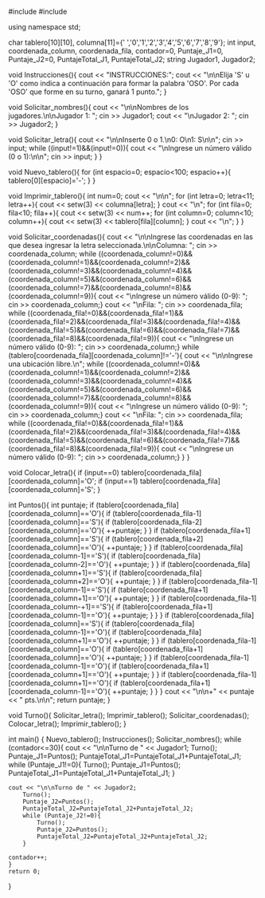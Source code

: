 #include <iostream>
#include <iomanip>

using namespace std;

char tablero[10][10], columna[11]={' ','0','1','2','3','4','5','6','7','8','9'};
int input, coordenada_column, coordenada_fila, contador=0, Puntaje_J1=0, Puntaje_J2=0, PuntajeTotal_J1, PuntajeTotal_J2;
string Jugador1, Jugador2;

void Instrucciones(){
    cout << "INSTRUCCIONES:";
    cout << "\n\nElija 'S' u 'O' como indica a continuación para formar la palabra 'OSO'. Por cada 'OSO' que forme en su turno, ganará 1 punto.";
}
    
void Solicitar_nombres(){
    cout << "\n\nNombres de los jugadores.\n\nJugador 1: ";
    cin >> Jugador1;
    cout << "\nJugador 2: ";
    cin >> Jugador2;
}

void Solicitar_letra(){
    cout << "\n\nInserte 0 o 1.\n0: O\n1: S\n\n";
    cin >> input;
    while ((input!=1)&&(input!=0)){
        cout << "\nIngrese un número válido (0 o 1):\n\n";
        cin >> input;
    }
}

void Nuevo_tablero(){
    for (int espacio=0; espacio<100; espacio++){
            tablero[0][espacio]='-';
    }
}

void Imprimir_tablero(){
    int num=0;
    cout << "\n\n";
    for (int letra=0; letra<11; letra++){
            cout << setw(3) << columna[letra];
    }
    cout << "\n"; 
    for (int fila=0; fila<10; fila++){
        cout << setw(3) << num++;
        for (int column=0; column<10; column++){
            cout << setw(3) << tablero[fila][column];
        }
        cout << "\n";
    }
}

void Solicitar_coordenadas(){
    cout << "\n\nIngrese las coordenadas en las que desea ingresar la letra seleccionada.\n\nColumna: ";
    cin >> coordenada_column;
    while ((coordenada_column!=0)&&(coordenada_column!=1)&&(coordenada_column!=2)&&(coordenada_column!=3)&&(coordenada_column!=4)&&(coordenada_column!=5)&&(coordenada_column!=6)&&(coordenada_column!=7)&&(coordenada_column!=8)&&(coordenada_column!=9)){
        cout << "\nIngrese un número válido (0-9): ";
        cin >> coordenada_column;}
    cout << "\nFila: ";
    cin >> coordenada_fila;
    while ((coordenada_fila!=0)&&(coordenada_fila!=1)&&(coordenada_fila!=2)&&(coordenada_fila!=3)&&(coordenada_fila!=4)&&(coordenada_fila!=5)&&(coordenada_fila!=6)&&(coordenada_fila!=7)&&(coordenada_fila!=8)&&(coordenada_fila!=9)){
        cout << "\nIngrese un número válido (0-9): ";
        cin >> coordenada_column;}
        while (tablero[coordenada_fila][coordenada_column]!='-'){
        cout << "\n\nIngrese una ubicación libre.\n";
        while ((coordenada_column!=0)&&(coordenada_column!=1)&&(coordenada_column!=2)&&(coordenada_column!=3)&&(coordenada_column!=4)&&(coordenada_column!=5)&&(coordenada_column!=6)&&(coordenada_column!=7)&&(coordenada_column!=8)&&(coordenada_column!=9)){
        cout << "\nIngrese un número válido (0-9): ";
        cin >> coordenada_column;}
        cout << "\nFila: ";
        cin >> coordenada_fila;
        while ((coordenada_fila!=0)&&(coordenada_fila!=1)&&(coordenada_fila!=2)&&(coordenada_fila!=3)&&(coordenada_fila!=4)&&(coordenada_fila!=5)&&(coordenada_fila!=6)&&(coordenada_fila!=7)&&(coordenada_fila!=8)&&(coordenada_fila!=9)){
        cout << "\nIngrese un número válido (0-9): ";
        cin >> coordenada_column;}
    }
}

void Colocar_letra(){
        if (input==0) tablero[coordenada_fila][coordenada_column]='O';
        if (input==1) tablero[coordenada_fila][coordenada_column]='S';
}

int Puntos(){
    int puntaje;
    if (tablero[coordenada_fila][coordenada_column]=='O'){
        if (tablero[coordenada_fila-1][coordenada_column]=='S'){
            if (tablero[coordenada_fila-2][coordenada_column]=='O'){
                ++puntaje;
            }
        }
        if (tablero[coordenada_fila+1][coordenada_column]=='S'){
            if (tablero[coordenada_fila+2][coordenada_column]=='O'){
                ++puntaje;
            }
        }
        if (tablero[coordenada_fila][coordenada_column-1]=='S'){
            if (tablero[coordenada_fila][coordenada_column-2]=='O'){
                ++puntaje;
            }
        }
        if (tablero[coordenada_fila][coordenada_column+1]=='S'){
            if (tablero[coordenada_fila][coordenada_column+2]=='O'){
                ++puntaje;
            }
        }
        if (tablero[coordenada_fila-1][coordenada_column-1]=='S'){
            if (tablero[coordenada_fila+1][coordenada_column+1]=='O'){
                ++puntaje;
            }
        }
        if (tablero[coordenada_fila-1][coordenada_column-+1]=='S'){
            if (tablero[coordenada_fila+1][coordenada_column-1]=='O'){
                ++puntaje;
            }
        }
    }
    if (tablero[coordenada_fila][coordenada_column]=='S'){
        if (tablero[coordenada_fila][coordenada_column-1]=='O'){
            if (tablero[coordenada_fila][coordenada_column+1]=='O'){
                ++puntaje;
            }
        }
        if (tablero[coordenada_fila-1][coordenada_column]=='O'){
            if (tablero[coordenada_fila+1][coordenada_column]=='O'){
                ++puntaje;
            }
        }
        if (tablero[coordenada_fila-1][coordenada_column-1]=='O'){
            if (tablero[coordenada_fila+1][coordenada_column+1]=='O'){
                ++puntaje;
            }
        }
        if (tablero[coordenada_fila-1][coordenada_column+1]=='O'){
            if (tablero[coordenada_fila+1][coordenada_column-1]=='O'){
                ++puntaje;
            }
        }
    }
    cout << "\n\n+" << puntaje << " pts.\n\n";
    return puntaje;
}

void Turno(){
    Solicitar_letra();
    Imprimir_tablero();
    Solicitar_coordenadas();
    Colocar_letra();
    Imprimir_tablero();
}

int main() {
    Nuevo_tablero();
    Instrucciones();
    Solicitar_nombres();
    while (contador<=30){
    cout << "\n\nTurno de " << Jugador1;
        Turno();
        Puntaje_J1=Puntos();
        PuntajeTotal_J1=PuntajeTotal_J1+PuntajeTotal_J1;
        while (Puntaje_J1!=0){
            Turno();
            Puntaje_J1=Puntos();
            PuntajeTotal_J1=PuntajeTotal_J1+PuntajeTotal_J1;
        }
        
    cout << "\n\nTurno de " << Jugador2;
        Turno();
        Puntaje_J2=Puntos();
        PuntajeTotal_J2=PuntajeTotal_J2+PuntajeTotal_J2;
        while (Puntaje_J2!=0){
            Turno();
            Puntaje_J2=Puntos();
            PuntajeTotal_J2=PuntajeTotal_J2+PuntajeTotal_J2;
        }

    contador++;
    }
    return 0;
}
